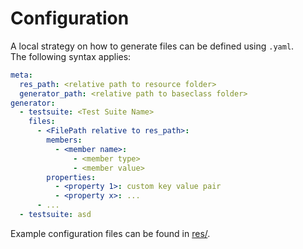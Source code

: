 # Configuration

A local strategy on how to generate files can be defined using `.yaml`.  
The following syntax applies:

```yaml
meta:
  res_path: <relative path to resource folder>
  generator_path: <relative path to baseclass folder>
generator:
  - testsuite: <Test Suite Name>
    files:
      - <FilePath relative to res_path>:
        members:
          - <member name>:
              - <member type>
              - <member value>
        properties:
          - <property 1>: custom key value pair
          - <property x>: ...
      - ...
  - testsuite: asd
```

Example configuration files can be found in [res/](../res/).